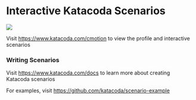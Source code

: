 # Interactive Katacoda Scenarios

[![](http://shields.katacoda.com/katacoda/cmotion/count.svg)](https://www.katacoda.com/cmotion "Get your profile on Katacoda.com")

Visit https://www.katacoda.com/cmotion to view the profile and interactive scenarios

### Writing Scenarios
Visit https://www.katacoda.com/docs to learn more about creating Katacoda scenarios

For examples, visit https://github.com/katacoda/scenario-example
